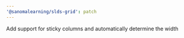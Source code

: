 ```yaml
---
'@sanomalearning/slds-grid': patch
---
```


Add support for sticky columns and automatically determine the width
